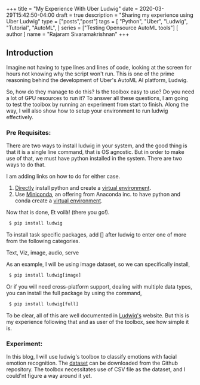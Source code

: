 +++
title = "My Experience With Uber Ludwig"
date = 2020-03-29T15:42:50-04:00
draft = true
description = "Sharing my experience using Uber Ludwig"
type = ["posts","post"]
tags = [
    "Python",
    "Uber",
    "Ludwig",
    "Tutorial",
    "AutoML",
]
series = ["Testing Opensource AutoML tools"]
[ author ]
  name = "Rajaram Sivaramakrishnan"
+++
## Introduction

Imagine not having to type lines and lines of code, looking at the screen for hours not knowing why the script won't run. This is one of the prime reasoning behind the development of Uber's AutoML AI platform, Ludwig.

So, how do they manage to do this? Is the toolbox easy to use? Do you need a lot of GPU resources to run it? To answer all these questions, I am going to test the toolbox by running an experiment from start to finish. Along the way, I will also show how to setup your environment to run ludwig effectively.


### Pre Requisites:

There are two ways to install ludwig in your system, and the good thing is that it is a single line command, that is OS agnostic. But in order to make use of that, we must have python installed in the system. There are two ways to do that. 

I am adding links on how to do for either case. 
1. [Directly](https://realpython.com/installing-python/) install python and create a [virtual environment](https://packaging.python.org/guides/installing-using-pip-and-virtual-environments/).
2. Use [Miniconda](https://resbaz.github.io/resbook-installation/python.html#installing-python-with-miniconda), an offering from Anaconda inc. to have python and conda create a [virtual environment](https://uoa-eresearch.github.io/eresearch-cookbook/recipe/2014/11/20/conda/).

Now that is done, Et voilà! (there you go!).

```python
 $ pip install ludwig
```
To install task specific packages, add [] after ludwig to enter one of more from the following categories. 

Text, Viz, image, audio, serve 

As an example, I will be using image dataset, so we can specifically install,

```python
 $ pip install ludwig[image]
```

Or if you will need cross-platform support, dealing with multiple data types, you can install the full package by using the command,

```python
 $ pip install ludwig[full]
```

To be clear, all of this are well documented in [Ludwig's](https://uber.github.io/ludwig/getting_started/) website. But this is my experience following that and as user of the toolbox, see how simple it is. 

### Experiment:
In this blog, I will use ludwig's toolbox to classify emotions with facial emotion recognition. The [dataset](https://github.com/microsoft/FERPlus) can be downloaded from the Github repository. The toolbox necessitates use of CSV file as the dataset, and I could'nt figure a way around it yet. 

